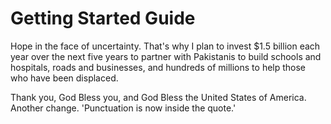 # Getting Started Guide

Hope in the face of uncertainty. That's why I plan to invest $1.5 billion each year over the next five years to partner with Pakistanis to build schools and hospitals, roads and businesses, and hundreds of millions to help those who have been displaced.

Thank you, God Bless you, and God Bless the United States of America. Another change. 'Punctuation is now inside the quote.'
